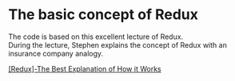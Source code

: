 # The basic concept of Redux

The code is based on this excellent lecture of Redux.  
During the lecture, Stephen explains the concept of Redux with an insurance company analogy.

[[Redux]-The Best Explanation of How it Works](https://www.youtube.com/watch?v=3sjMRS1gJys&list=PPSV)
